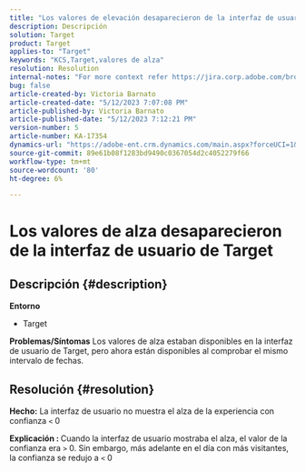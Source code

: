 ```yaml
---
title: "Los valores de elevación desaparecieron de la interfaz de usuario de Target"
description: Descripción
solution: Target
product: Target
applies-to: "Target"
keywords: "KCS,Target,valores de alza"
resolution: Resolution
internal-notes: "For more context refer https://jira.corp.adobe.com/browse/TGT-41844"
bug: false
article-created-by: Victoria Barnato
article-created-date: "5/12/2023 7:07:08 PM"
article-published-by: Victoria Barnato
article-published-date: "5/12/2023 7:12:21 PM"
version-number: 5
article-number: KA-17354
dynamics-url: "https://adobe-ent.crm.dynamics.com/main.aspx?forceUCI=1&pagetype=entityrecord&etn=knowledgearticle&id=dd67242c-f8f0-ed11-8849-6045bd006ce9"
source-git-commit: 89e61b08f1283bd9490c0367054d2c4052279f66
workflow-type: tm+mt
source-wordcount: '80'
ht-degree: 6%

---
```


# Los valores de alza desaparecieron de la interfaz de usuario de Target

## Descripción {#description}

<b>Entorno</b>
- Target

<b>Problemas/Síntomas</b>
Los valores de alza estaban disponibles en la interfaz de usuario de Target, pero ahora están disponibles al comprobar el mismo intervalo de fechas.


## Resolución {#resolution}




<b>Hecho:</b> La interfaz de usuario no muestra el alza de la experiencia con confianza `<`  0



<b>Explicación : </b>Cuando la interfaz de usuario mostraba el alza, el valor de la confianza era `>`  0. Sin embargo, más adelante en el día con más visitantes, la confianza se redujo a `<`  0

